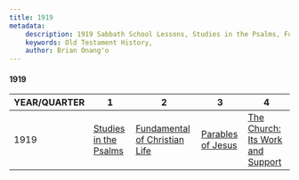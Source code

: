 ```yaml
---
title: 1919
metadata:
    description: 1919 Sabbath School Lessons, Studies in the Psalms, Fundamental of Christian Life, Parables of Jesus, The Church; Its Work and Support
    keywords: Old Testament History,
    author: Brian Onang'o
---
```


#### 1919

YEAR/QUARTER |   1  | 2| 3| 4
-------------|------------|---|--|---
1919   |  [Studies in the Psalms](/1911-1920/1919/quarter1) | [Fundamental of Christian Life](/1911-1920/1919/quarter2) | [Parables of Jesus](/1911-1920/1919/quarter3) | [The Church: Its Work and Support](/1911-1920/1919/quarter4) |
 